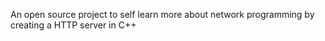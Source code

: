 An open source project to self learn more about network programming by creating a HTTP server in C++

